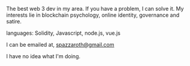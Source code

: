The best web 3 dev in my area.  If you have a problem, I can solve it.  My interests lie in blockchain psychology, online identity, governance and satire.

languages: Solidity, Javascript, node.js, vue.js

I can be emailed at, spazzaroth@gmail.com

I have no idea what I'm doing.
